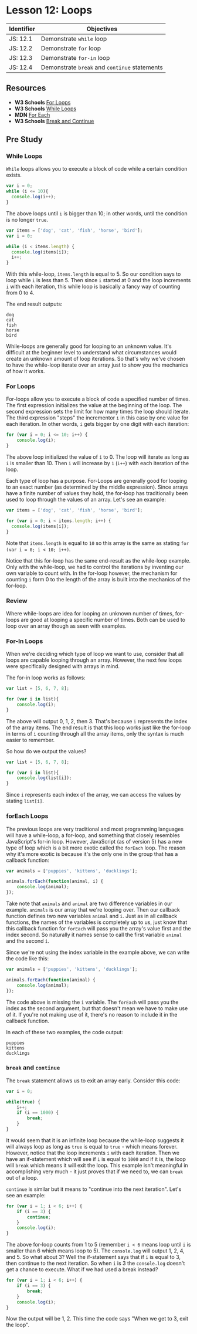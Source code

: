 # Lesson 12: Loops

Identifier   | Objectives
-------------|------------
JS: 12.1     | Demonstrate `while` loop
JS: 12.2     | Demonstrate `for` loop
JS: 12.3     | Demonstrate `for-in` loop
JS: 12.4     | Demonstrate `break` and `continue` statements

## Resources

- __W3 Schools__ [For Loops](http://www.w3schools.com/js/js_loop_for.asp)
- __W3 Schools__ [While Loops](http://www.w3schools.com/js/js_loop_while.asp)
- __MDN__ [For Each](https://developer.mozilla.org/en-US/docs/Web/JavaScript/Reference/Global_Objects/Array/forEach)
- __W3 Schools__ [Break and Continue](http://www.w3schools.com/js/js_break.asp)

## Pre Study

### While Loops

`While` loops allows you to execute a block of code while a certain condition exists. 

```js
var i = 0;
while (i <= 10){
  console.log(i++);
}
```

The above loops until `i` is bigger than 10; in other words, until the condition is no longer `true`.

```js
var items = ['dog', 'cat', 'fish', 'horse', 'bird'];
var i = 0;

while (i < items.length) {
  console.log(items[i]);
  i++;
}
```

With this while-loop, `items.length` is equal to 5. So our condition says to loop while `i` is less than 5. Then since `i` started at 0 and the loop increments `i` with each iteration, this while loop is basically a fancy way of counting from 0 to 4.

The end result outputs:

```
dog
cat
fish
horse
bird
```

While-loops are generally good for looping to an unknown value. It's difficult at the beginner level to understand what circumstances would create an unknown amount of loop iterations. So that's why we've chosen to have the while-loop iterate over an array just to show you the mechanics of how it works.

### For Loops

For-loops allow you to execute a block of code a specified number of times. The first expression initializes the value at the beginning of the loop. The second expression sets the limit for how many times the loop should iterate. The third expression "steps" the incrementor `i` in this case by one value for each iteration. In other words, `i` gets bigger by one digit with each iteration:

```js
for (var i = 0; i <= 10; i++) {
    console.log(i);
}
```

The above loop initialized the value of `i` to 0. The loop will iterate as long as `i` is smaller than 10. Then `i` will increase by `1` (`i++`) with each iteration of the loop.

Each type of loop has a purpose. For-Loops are generally good for looping to an exact number (as determined by the middle expression). Since arrays have a finite number of values they hold, the for-loop has traditionally been used to loop through the values of an array. Let's see an example: 


```js
var items = ['dog', 'cat', 'fish', 'horse', 'bird'];

for (var i = 0; i < items.length; i++) {
  console.log(items[i]);
}
```

Note that `items.length` is equal to `10` so this array is the same as stating `for (var i = 0; i < 10; i++)`.

Notice that this for-loop has the same end-result as the while-loop example. Only with the while-loop, we had to control the iterations by inventing our own variable to count with. In the for-loop however, the mechanism for counting `i` form 0 to the length of the array is built into the mechanics of the for-loop.

### Review

Where while-loops are idea for looping an unknown number of times, for-loops are good at looping a specific number of times. Both can be used to loop over an array though as seen with examples.


### For-In Loops

When we're deciding which type of loop we want to use, consider that all loops are capable looping through an array. However, the next few loops were specifically designed with arrays in mind.

The for-in loop works as follows:

```js
var list = [5, 6, 7, 8];

for (var i in list){
    console.log(i);
}
```

The above will output 0, 1, 2, then 3. That's because `i` represents the index of the array items. The end result is that this loop works just like the for-loop in terms of `i` counting through all the array items, only the syntax is much easier to remember.

So how do we output the values?

```js
var list = [5, 6, 7, 8];

for (var i in list){
    console.log(list[i]);
}
```

Since `i` represents each index of the array, we can access the values by stating `list[i]`.

### forEach Loops

The previous loops are very traditional and most programming languages will have a while-loop, a for-loop, and something that closely resembles JavaScript's for-in loop. However, JavaScript (as of version 5) has a new type of loop which is a bit more exotic called the `forEach` loop. The reason why it's more exotic is because it's the only one in the group that has a callback function:

```js
var animals = ['puppies', 'kittens', 'ducklings'];

animals.forEach(function(animal, i) {
    console.log(animal);
});
```

Take note that `animals` and `animal` are two difference variables in our example. `animals` is our array that we're looping over. Then our callback function defines two new variables `animal` and `i`. Just as in all callback functions, the names of the variables is completely up to us, just know that this callback function for `forEach` will pass you the array's value first and the index second. So naturally it names sense to call the first variable `animal` and the second `i`.

Since we're not using the index variable in the example above, we can write the code like this:

```js
var animals = ['puppies', 'kittens', 'ducklings'];

animals.forEach(function(animal) {
    console.log(animal);
});
```

The code above is missing the `i` variable. The `forEach` will pass you the index as the second argument, but that doesn't mean we have to make use of it. If you're not making use of it, there's no reason to include it in the callback function.

In each of these two examples, the code output:

```
puppies
kittens
ducklings
```

### `break` and `continue`

The `break` statement allows us to exit an array early. Consider this code:

```js
var i = 0;

while(true) {
    i++;
    if (i == 1000) {
        break;
    }
}
```

It would seem that it is an infinite loop because the while-loop suggests it will always loop as long as `true` is equal to `true` - which means forever. However, notice that the loop increments `i` with each iteration. Then we have an if-statement which will see if `i` is equal to `1000` and if it is, the loop will `break` which means it will exit the loop. This example isn't meaningful in accomplishing very much - it just proves that if we need to, we can `break` out of a loop.

`continue` is similar but it means to "continue into the next iteration". Let's see an example:

```js
for (var i = 1; i < 6; i++) {
    if (i == 3) {
        continue;
    }
    console.log(i);
}
```

The above for-loop counts from 1 to 5 (remember `i < 6` means loop until `i` is smaller than 6 which means loop to 5). The `console.log` will output 1, 2, 4, and 5. So what about 3? Well the if-statement says that if `i` is equal to 3, then continue to the next iteration. So when `i` is 3 the `console.log` doesn't get a chance to execute. What if we had used a break instead?

```js
for (var i = 1; i < 6; i++) {
    if (i == 3) {
        break;
    }
    console.log(i);
}
```

Now the output will be 1, 2. This time the code says "When we get to 3, exit the loop".
